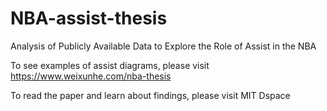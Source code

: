 # NBA-assist-thesis
Analysis of Publicly Available Data to Explore the Role of Assist in the NBA

To see examples of assist diagrams, please visit https://www.weixunhe.com/nba-thesis

To read the paper and learn about findings, please visit MIT Dspace
